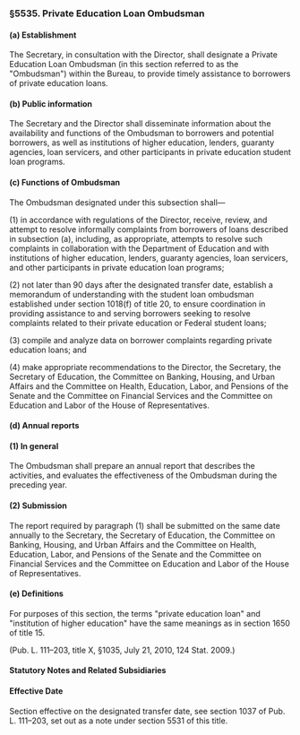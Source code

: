 ### §5535. Private Education Loan Ombudsman ###

#### (a) Establishment ####

The Secretary, in consultation with the Director, shall designate a Private Education Loan Ombudsman (in this section referred to as the "Ombudsman") within the Bureau, to provide timely assistance to borrowers of private education loans.

#### (b) Public information ####

The Secretary and the Director shall disseminate information about the availability and functions of the Ombudsman to borrowers and potential borrowers, as well as institutions of higher education, lenders, guaranty agencies, loan servicers, and other participants in private education student loan programs.

#### (c) Functions of Ombudsman ####

The Ombudsman designated under this subsection shall—

(1) in accordance with regulations of the Director, receive, review, and attempt to resolve informally complaints from borrowers of loans described in subsection (a), including, as appropriate, attempts to resolve such complaints in collaboration with the Department of Education and with institutions of higher education, lenders, guaranty agencies, loan servicers, and other participants in private education loan programs;

(2) not later than 90 days after the designated transfer date, establish a memorandum of understanding with the student loan ombudsman established under section 1018(f) of title 20, to ensure coordination in providing assistance to and serving borrowers seeking to resolve complaints related to their private education or Federal student loans;

(3) compile and analyze data on borrower complaints regarding private education loans; and

(4) make appropriate recommendations to the Director, the Secretary, the Secretary of Education, the Committee on Banking, Housing, and Urban Affairs and the Committee on Health, Education, Labor, and Pensions of the Senate and the Committee on Financial Services and the Committee on Education and Labor of the House of Representatives.

#### (d) Annual reports ####

#### (1) In general ####

The Ombudsman shall prepare an annual report that describes the activities, and evaluates the effectiveness of the Ombudsman during the preceding year.

#### (2) Submission ####

The report required by paragraph (1) shall be submitted on the same date annually to the Secretary, the Secretary of Education, the Committee on Banking, Housing, and Urban Affairs and the Committee on Health, Education, Labor, and Pensions of the Senate and the Committee on Financial Services and the Committee on Education and Labor of the House of Representatives.

#### (e) Definitions ####

For purposes of this section, the terms "private education loan" and "institution of higher education" have the same meanings as in section 1650 of title 15.

(Pub. L. 111–203, title X, §1035, July 21, 2010, 124 Stat. 2009.)

#### **Statutory Notes and Related Subsidiaries** ####

#### Effective Date ####

Section effective on the designated transfer date, see section 1037 of Pub. L. 111–203, set out as a note under section 5531 of this title.